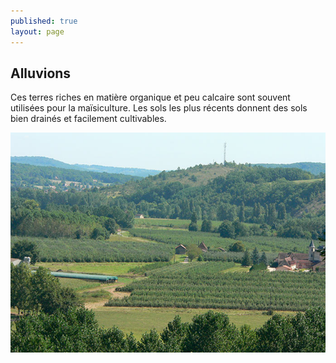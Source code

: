 ```yaml
---
published: true
layout: page
---
```


## Alluvions

Ces terres riches en matière organique et peu calcaire sont souvent utilisées pour la maïsiculture. Les sols les plus récents donnent des sols bien drainés et facilement cultivables.

![20_GEOGRAPHIE_POP_UP_08.jpg](/data/images/24/geographie/20_GEOGRAPHIE_POP_UP_08.jpg)
